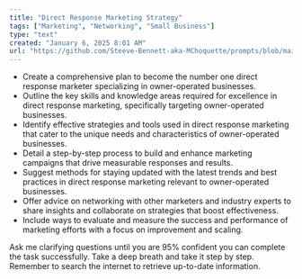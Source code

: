 ```yaml
---
title: "Direct Response Marketing Strategy"
tags: ["Marketing", "Networking", "Small Business"]
type: "text"
created: "January 6, 2025 8:01 AM"
url: "https://github.com/Steeve-Bennett-aka-MChoquette/prompts/blob/main/direct_response_marketing_strategy.md"
---
```


- Create a comprehensive plan to become the number one direct response marketer specializing in owner-operated businesses.
- Outline the key skills and knowledge areas required for excellence in direct response marketing, specifically targeting owner-operated businesses.
- Identify effective strategies and tools used in direct response marketing that cater to the unique needs and characteristics of owner-operated businesses.
- Detail a step-by-step process to build and enhance marketing campaigns that drive measurable responses and results.
- Suggest methods for staying updated with the latest trends and best practices in direct response marketing relevant to owner-operated businesses.
- Offer advice on networking with other marketers and industry experts to share insights and collaborate on strategies that boost effectiveness.
- Include ways to evaluate and measure the success and performance of marketing efforts with a focus on improvement and scaling.

Ask me clarifying questions until you are 95% confident you can complete the task successfully. Take a deep breath and take it step by step. Remember to search the internet to retrieve up-to-date information.